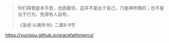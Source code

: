 > 你们得救是本乎恩，也因着信，这并不是出于自己，乃是神所赐的；也不是出于行为，免得有人自夸。
>
> 《圣经·以弗所书》二章8-9节

https://yucigou.github.io/gracefaithmercy/
